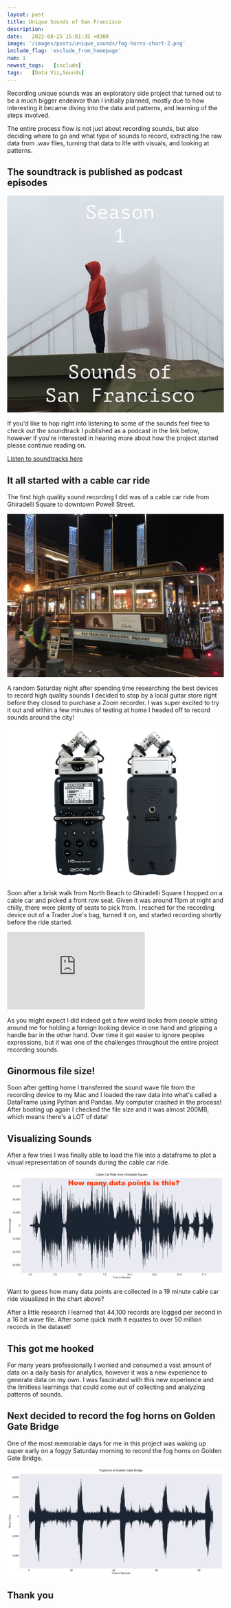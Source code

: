 ```yaml
---
layout: post
title: Unique Sounds of San Francisco
description: 
date:   2022-08-25 15:01:35 +0300
image: '/images/posts/unique_sounds/fog-horns-chart-2.png'
include_flag: 'exclude_from_homepage'
num: 1
newest_tags:   [include]
tags:   [Data Viz,Sounds]
---
```


Recording unique sounds was an exploratory side project that turned out to be a much bigger endeavor than I initially planned, mostly due to how interesting it became diving into the data and patterns, and learning of the steps involved. 

The entire process flow is not just about recording sounds, but also deciding where to go and what type of sounds to record, extracting the raw data from .wav files, turning that data to life with visuals, and looking at patterns. 

## The soundtrack is published as podcast episodes
![](/images/sounds/season-1-sounds-of-sanfrancisco_50.jpg) 

If you'd like to hop right into listening to some of the sounds feel free to check out the soundtrack I published as a podcast in the link below, however if you're interested in hearing more about how the project started please continue reading on.

[Listen to soundtracks here](https://open.spotify.com/show/42cRLn2YRwyLHiFRAHlSrw)

## It all started with a cable car ride
The first high quality sound recording I did was of a cable car ride from Ghiradelli Square to downtown Powell Street. 

![](/images/sounds/cable-car-ride-night.jpg)

A random Saturday night after spending time researching the best devices to record high quality sounds I decided to stop by a local guitar store right before they closed to purchase a Zoom recorder. I was super excited to try it out and within a few minutes of testing at home I headed off to record sounds around the city! 

![](/images/sounds/zoom-recorder.jpg)

Soon after a brisk walk from North Beach to Ghiradelli Square I hopped on a cable car and picked a front row seat. Given it was around 11pm at night and chilly, there were plenty of seats to pick from. I reached for the recording device out of a Trader Joe's bag, turned it on, and started recording shortly before the ride started. 

<iframe src="https://www.youtube.com/embed/B_cwgXwMzAk" width="320" height="180" frameborder="0" allow="autoplay; fullscreen" allowfullscreen></iframe>

As you might expect I did indeed get a few weird looks from people sitting around me for holding a foreign looking device in one hand and gripping a handle bar in the other hand. Over time it got easier to ignore peoples expressions, but it was one of the challenges throughout the entire project recording sounds.

## Ginormous file size!
Soon after getting home I transferred the sound wave file from the recording device to my Mac and I loaded the raw data into what's called a DataFrame using Python and Pandas. My computer crashed in the process! After booting up again I checked the file size and it was almost 200MB, which means there's a LOT of data! 

## Visualizing Sounds
After a few tries I was finally able to load the file into a dataframe to plot a visual representation of sounds during the cable car ride. 

![](/images/sounds/cable-car-ride.png)

Want to guess how many data points are collected in a 19 minute cable car ride visualized in the chart above?

After a little research I learned that 44,100 records are logged per second in a 16 bit wave file. After some quick math it equates to over 50 million records in the dataset!

## This got me hooked
For many years professionally I worked and consumed a vast amount of data on a daily basis for analytics, however it was a new experience to generate data on my own. I was fascinated with this new experience and the limitless learnings that could come out of collecting and analyzing patterns of sounds.  

## Next decided to record the fog horns on Golden Gate Bridge
One of the most memorable days for me in this project was waking up super early on a foggy Saturday morning to record the fog horns on Golden Gate Bridge. 

![](/images/sounds/fog-horns-chart-1.png)

## Thank you


